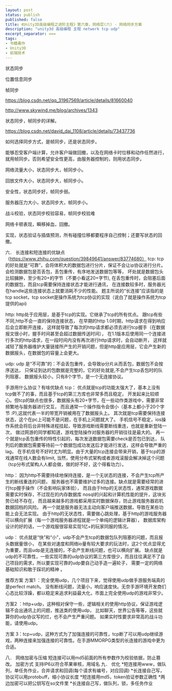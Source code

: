 ```yaml
---
layout: post
status: publish
published: false
title: 《Unity3D高级编程之进阶主程》第六章，网络层(六) - 网络同步方案
description: "unity3d 高级编程 主程 network tcp udp"
excerpt_separator: ===
tags:
- 书籍著作
- Unity3D
- 前端技术
---
```


状态同步

位置信息同步

帧同步



https://blog.csdn.net/qq_31967569/article/details/81660040

http://www.skywind.me/blog/archives/1343

状态同步，帧同步的详解。

https://blog.csdn.net/david_dai_1108/article/details/73437736

如何选择同步方式，是帧同步，还是状态同步。

能够忍受客户端计算，允许客户端做回撤，以及在网络卡时位移和动作任然进行，就用帧同步。否则希望安全性更高，由服务器控制的，则用状态同步。

网络流量大小，状态同步大，帧同步小。

回放文件大小，状态同步大，帧同步小。

安全性，状态同步好，帧同步弱。

服务器压力大小，状态同步大，帧同步小。

战斗校验，状态同步校验容易，帧同步校验难

网络卡顿表现，瞬移掉血，回撤。

实现，状态验证与插值预测，所有碰撞位移都要程序自己控制；还要写状态的回撤。

六．  长连接和短连接的优缺点
（https://www.zhihu.com/question/39849641/answer/83774680）
tcp:
tcp的好处就是“可靠”，会将体积大的数据包进行分片，保证不会让ip协议进行分片。
会检测数据包是否丢包，丢包重传，有序地发送数据包等等，
坏处就是数据包头比较臃肿，至少有20+的字节（不要小看这20+字节),
在丢包重传时，会阻塞后面的数据包，而且tcp需要保持连接状态才能进行通讯，
在连接数较多时，服务器光在handle这些连接状态上就要消耗不少的性能。
题主所说的“长连接”应该指的是tcp socket，tcp socket是操作系统为tcp协议的实现（说白了就是操作系统为tcp提供的api) 

http: http处于应用层，是基于tcp的实现。它继承了tcp的所有优点。
跟tcp有些不同,http不会一直的保持连接状态，
在早期的http 1.0时期，http请求在得到响应后会立即断开连接，
这样就导致了每次的http请求都必须去进行tcp握手（在数据报文很小时，握手时间甚至会超过数据传送时间），
在1.1版本后使用同一个连接进行多次的http请求，在一段时间内没有再次进行http请求时，会自动断开，
这样就减轻了服务器维护大量链接所产生的开销问题，但是http是应用层，它会产生新的数据报头，在数据包的容量上会更大。

udp: udp 是“不可靠”的：不会丢包重传，会导致ip分片从而丢包，数据包不会按序送达，
只保证到达的包数据是完整的，它的好处就是,不会产生tcp丢包时的队列阻塞，
数据报头较小，只有8个字节，是一个无连接协议。

手游用什么协议？有啥优缺点
tcp：
优点就是tcp的功能太强大了，基本上没有tcp做不了的事，而且基于tcp的第三方库也非常多而且稳定，
开发起来比较顺心。但tcp的缺点也很多，数据报头有20+字节，在一些动作类游戏中，需要非常频繁地与服务器进行交互，
而且通常一个操作指令会很小（基本上都小于20个字节 :P),这就代表一半的带宽开销被用在了数据报头上。
其次就是tcp需要保持连接状态，这个在pc上可能不是问题，在手机上问题就大了。
手机信号不稳定，ios操作系统会将后台非特殊进程挂起，导致游戏断线需要断线重连，也就是重新登陆一次，
做过网游的同学都知道，游戏登陆操作对服务器的开销往往是最大的。
再一个就是tcp丢包重传的特性引起的，每次发送数据包需要check是否包已到达，
队列后的数据包需要等待前一个数据包成功发送后才能进行发送，这样会导致严重的lag，
在手机信号不好时尤为明显。由于大量的tcp连接会带来开销，基于tcp的游戏通常在线人数会有limit,
当然，使用分布式架构或者游戏滚服会解决掉这个问题（tcp分布式架构人人都会做，做的好不好，这个得看功力）。

http：
因为http不需要持续地保持连接，是一个无状态的连接，不会产生tcp所产生的断线重连的问题，
服务器也不需要维护过多的连接。缺点就是需要经常的进行tcp握手操作（不会影响玩家体验），
而且由于http的无状态性，通常游戏数据需要实时保存，不过现在的内存数据库 nosql的兴起和计算机性能的提升，这块劣势已经不存在，
而且越来越多的游戏都采用实时数据保存，防止游戏服务器宕机数据回档的风险。
再一个就是服务器无法主动向客户端推送数据，导致在某些功能上会无法实现。
由于http的无状态性，需要做心跳处理，基于http的游戏服务器可以横向扩展（每一个游戏服务器进程就是一个单纯的逻辑计算器），
数据库架构设计的好的话，一个游戏服很容易实现1亿+的玩家同服的情况。

udp：
优点就是“快”和“小”，udp不会产生tcp的数据包队列阻塞的问题，而且报头数据量很小，
在某些对速度和网络io量有较大要求的玩法时，这2个优点显得尤为重要，而且udp是无连接的，不会产生断线问题，也可以横向扩展。
缺点就是udp的不可靠性，一些实现可靠的udp协议的第三方库很少，而且往往满足不了自己项目的需求，所以要实现可靠的udp要自己动手造一遍轮子，
需要一定的网络基础知识和敢于踩坑的精神 。

推荐方案
方案1 ：完全使用udp，几个项目下来，觉得使用udp做手游服务端真的是perfect match。
没有断线问题，流量小，响应速度快。无奈手游环境开发商们心态比较浮躁，都以稳定来追求利益最大化，市面上完全使用udp的游戏非常少。 

方案2 ：http+udp，这种相对保守一些，逻辑相关的使用http协议，保证游戏逻辑不会出通讯上的问题，推送类的使用udp，
比如聊天，世界公告等等，这些就算你的udp协议写的烂，也不会产生严重问题。
如果实时性要求非常高的战斗功能，请使用udp。

方案 3：tcp+udp，这种方式为了加强连接的可靠性，tcp断了可以用udp继续游戏，两种连接来加强连接的可靠性。在手游MMORPG类型的长连接的游戏中更为合适。




八．  网络加密与压缩
短连接可以用md5前面的所有参数作为校验依据，防止篡改。
加密方式
支持IP6以符合苹果审核，用域名
九．  优化
*短连接用www，做队列，单任务作业，合并请求和回调(每个请求有编号，对应回调)
*长连接自己写，协议可以用protobuff，缩小协议长度
*短连接用md5，token验证参数正确性
*两边加密可以把公钥写在so文件里
*长连接自己写，做队列，锁，多任务作业